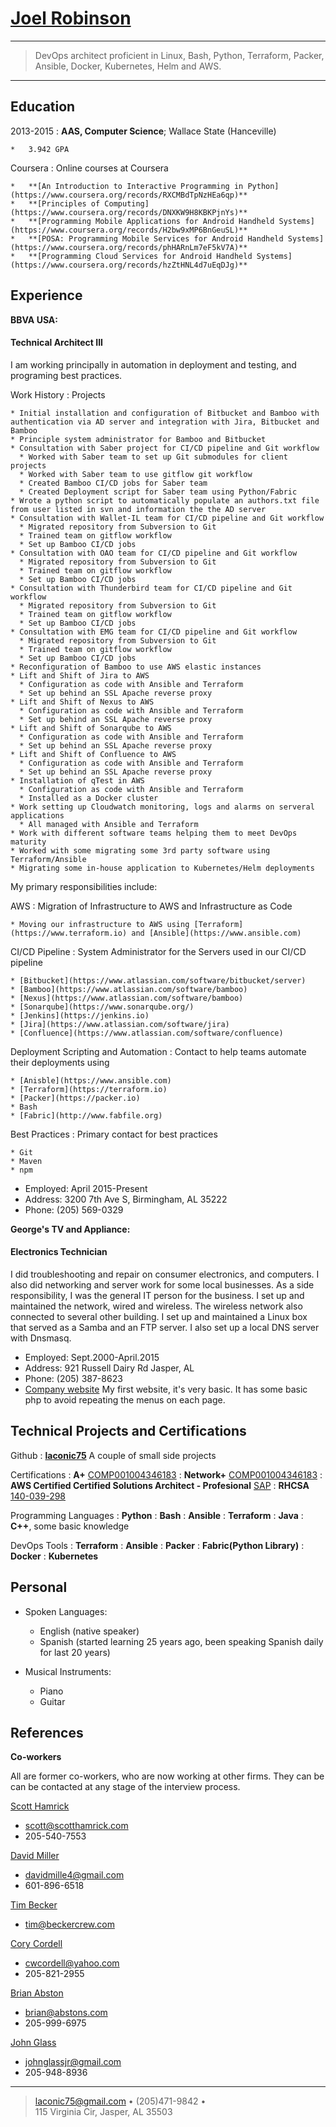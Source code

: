 [Joel Robinson](https://www.linkedin.com/in/joel-robinson-b0096b26/)
============

----

>  DevOps architect proficient in Linux, Bash, Python, Terraform, Packer, Ansible, Docker, Kubernetes, Helm and AWS.
> 

----

Education
---------

2013-2015 
:   **AAS, Computer Science**; Wallace State (Hanceville)

    *   3.942 GPA

Coursera
:   Online courses at Coursera

    *   **[An Introduction to Interactive Programming in Python](https://www.coursera.org/records/RXCMBdTpNzHEa6qp)**
    *   **[Principles of Computing](https://www.coursera.org/records/DNXKW9H8KBKPjnYs)**
    *   **[Programming Mobile Applications for Android Handheld Systems](https://www.coursera.org/records/H2bw9xMP6BnGeuSL)**
    *   **[POSA: Programming Mobile Services for Android Handheld Systems](https://www.coursera.org/records/phHARnLm7eF5kV7A)**
    *   **[Programming Cloud Services for Android Handheld Systems](https://www.coursera.org/records/hzZtHNL4d7uEqDJg)**

Experience
----------
**BBVA USA:**

#### Technical Architect III

I am working principally in automation in deployment and testing, and programing best practices.

Work History
:   Projects 

    * Initial installation and configuration of Bitbucket and Bamboo with authentication via AD server and integration with Jira, Bitbucket and Bamboo
    * Principle system administrator for Bamboo and Bitbucket
    * Consultation with Saber project for CI/CD pipeline and Git workflow
      * Worked with Saber team to set up Git submodules for client projects
      * Worked with Saber team to use gitflow git workflow
      * Created Bamboo CI/CD jobs for Saber team
      * Created Deployment script for Saber team using Python/Fabric
    * Wrote a python script to automatically populate an authors.txt file from user listed in svn and information the the AD server
    * Consultation with Wallet-IL team for CI/CD pipeline and Git workflow
      * Migrated repository from Subversion to Git
      * Trained team on gitflow workflow
      * Set up Bamboo CI/CD jobs
    * Consultation with OAO team for CI/CD pipeline and Git workflow
      * Migrated repository from Subversion to Git
      * Trained team on gitflow workflow
      * Set up Bamboo CI/CD jobs
    * Consultation with Thunderbird team for CI/CD pipeline and Git workflow
      * Migrated repository from Subversion to Git
      * Trained team on gitflow workflow
      * Set up Bamboo CI/CD jobs
    * Consultation with EMG team for CI/CD pipeline and Git workflow
      * Migrated repository from Subversion to Git
      * Trained team on gitflow workflow
      * Set up Bamboo CI/CD jobs
    * Reconfiguration of Bamboo to use AWS elastic instances
    * Lift and Shift of Jira to AWS
      * Configuration as code with Ansible and Terraform
      * Set up behind an SSL Apache reverse proxy
    * Lift and Shift of Nexus to AWS
      * Configuration as code with Ansible and Terraform
      * Set up behind an SSL Apache reverse proxy
    * Lift and Shift of Sonarqube to AWS
      * Configuration as code with Ansible and Terraform
      * Set up behind an SSL Apache reverse proxy
    * Lift and Shift of Confluence to AWS
      * Configuration as code with Ansible and Terraform
      * Set up behind an SSL Apache reverse proxy
    * Installation of qTest in AWS
      * Configuration as code with Ansible and Terraform
      * Installed as a Docker cluster
    * Work setting up Cloudwatch monitoring, logs and alarms on serveral applications
      * All managed with Ansible and Terraform
    * Work with different software teams helping them to meet DevOps maturity
    * Worked with some migrating some 3rd party software using Terraform/Ansible
    * Migrating some in-house application to Kubernetes/Helm deployments

My primary responsibilities include:

AWS
: Migration of Infrastructure to AWS and Infrastructure as Code

    * Moving our infrastructure to AWS using [Terraform](https://www.terraform.io) and [Ansible](https://www.ansible.com)

CI/CD Pipeline
: System Administrator for the Servers used in our CI/CD pipeline

    * [Bitbucket](https://www.atlassian.com/software/bitbucket/server)
    * [Bamboo](https://www.atlassian.com/software/bamboo) 
    * [Nexus](https://www.atlassian.com/software/bamboo)
    * [Sonarqube](https://www.sonarqube.org/) 
    * [Jenkins](https://jenkins.io)
    * [Jira](https://www.atlassian.com/software/jira)
    * [Confluence](https://www.atlassian.com/software/confluence)

Deployment Scripting and Automation
: Contact to help teams automate their deployments using
    
    * [Anisble](https://www.ansible.com)
    * [Terraform](https://terraform.io)
    * [Packer](https://packer.io)
    * Bash
    * [Fabric](http://www.fabfile.org)

Best Practices
: Primary contact for best practices

    * Git
    * Maven
    * npm

* Employed: April 2015-Present
* Address: 3200 7th Ave S, Birmingham, AL 35222
* Phone: (205) 569-0329


**George's TV and Appliance:**

#### Electronics Technician

I did troubleshooting and repair on consumer electronics, and computers. I also did 
networking and server work for some local businesses. As a side responsibility, I was the 
general IT person for the business. I set up and maintained the network, wired and wireless. 
The wireless network also connected to several other building. I set up and maintained a Linux box
that served as a Samba and an FTP server. I also set up a local DNS server with Dnsmasq.

* Employed: Sept.2000-April.2015
* Address: 921 Russell Dairy Rd Jasper, AL
* Phone: (205) 387-8623
* [Company website](http://www.georgestv.net) My first website, it's very basic.
  It has some basic php to avoid repeating the menus on each page.

Technical Projects and Certifications
-------------------------------------

Github 
:   [**laconic75**](https://github.com/laconic75) A couple of small side projects

Certifications
:   **A+** [COMP001004346183](https://www.youracclaim.com/badges/54c25fa8-8b60-4b6b-8778-25c0411d976e/public_url)
:   **Network+** [COMP001004346183](https://www.youracclaim.com/badges/33a30e9b-8c43-4703-8c93-f15a7b9f2f85/public_url)
: **AWS Certified Certified Solutions Architect - Profesional** [SAP](https://www.youracclaim.com/badges/de43b516-7e32-4a8f-ba50-298f7c5d03c4/public_url)
:   **RHCSA** [140-039-298](https://rhtapps.redhat.com/certifications/badge/verify/7EU4NSYFWKQ4YVPXCIY4HSZBP4AEQU3CUPSQX2KSDXT6RW46LQ3T7ULZ55KZZ56SKO7EQ3ETTLYZQ4U5NQYTCNA62RUWOCM34WWBUYQ= )

Programming Languages
:   **Python**
:   **Bash**
:   **Ansible**
:   **Terraform**
:   **Java**
:   **C++**, some basic knowledge 

DevOps Tools
:   **Terraform**
:   **Ansible**
:   **Packer**
:   **Fabric(Python Library)**
:   **Docker**
:   **Kubernetes**


Personal
----------------------------------------

* Spoken Languages:

     * English (native speaker)
     * Spanish (started learning 25 years ago, been speaking Spanish daily for last 20 years) 

* Musical Instruments:
     * Piano
     * Guitar

References
----------------------------------------
**Co-workers**

All are former co-workers, who are now working at other firms. They can be can be contacted at any 
stage of the interview process. 

[Scott Hamrick](https://linkedin.com/in/scott-hamrick-79258823)

  * scott@scotthamrick.com
  * 205-540-7553

[David Miller](https://linkedin.com/in/david-miller94)

  * davidmille4@gmail.com
  * 601-896-6518

[Tim Becker](https://linkedin.com/in/thetimbecker)

  * tim@beckercrew.com

[Cory Cordell](https://linkedin.com/in/corywcordell)

  * cwcordell@yahoo.com
  * 205-821-2955

[Brian Abston](https://linkedin.com/in/brianabston)

  * brian@abstons.com
  * 205-999-6975

[John Glass](https://linkedin.com/in/john-glass-6610002)

  * johnglassjr@gmail.com
  * 205-948-8936

----

> <laconic75@gmail.com> •  (205)471-9842 •  
> 115 Virginia Cir, Jasper, AL 35503
